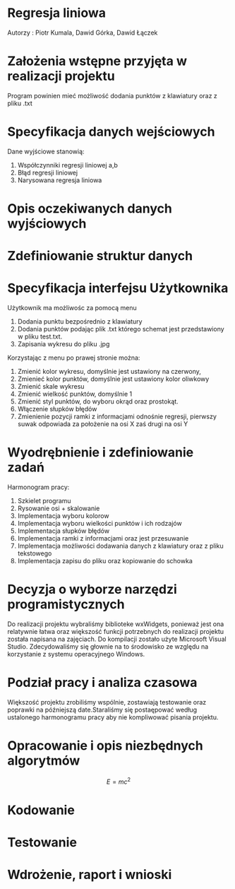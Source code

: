 <script type="text/javascript" src="http://cdn.mathjax.org/mathjax/latest/MathJax.js?config=default"></script>

# Regresja liniowa
Autorzy : Piotr Kumala, Dawid Górka, Dawid Łączek

# Założenia wstępne przyjęta w realizacji projektu
Program powinien mieć możliwość dodania punktów z klawiatury oraz z pliku .txt
# Specyfikacja danych wejściowych
Dane wyjściowe stanowią:
1. Współczynniki regresji liniowej a,b
2. Błąd regresji liniowej
3. Narysowana regresja liniowa 

# Opis oczekiwanych danych wyjściowych

# Zdefiniowanie struktur danych

# Specyfikacja interfejsu Użytkownika
Użytkownik ma możliwośc za pomocą menu 
1. Dodania punktu bezpośrednio z klawiatury
2. Dodania punktów podając plik .txt którego schemat jest przedstawiony w pliku test.txt. 
3. Zapisania wykresu do pliku .jpg

Korzystając z menu po prawej stronie można:
1. Zmienić kolor wykresu, domyślnie jest ustawiony na czerwony,
2. Zmienieć kolor punktów, domyślnie jest ustawiony kolor oliwkowy
3. Zmienić skale wykresu
4. Zmienić wielkość punktów, domyślnie 1
5. Zmienić styl punktów, do wyboru okrąd oraz prostokąt.
6. Włączenie słupków błędów
7. Zmienienie pozycji ramki z informacjami odnośnie regresji, pierwszy suwak odpowiada za położenie na osi X zaś drugi na osi Y
# Wyodrębnienie i zdefiniowanie zadań
Harmonogram pracy:
1. Szkielet programu
2. Rysowanie osi + skalowanie
3. Implementacja wyboru kolorow
4. Implementacja wyboru wielkości punktów i ich rodzajów
5. Implementacja słupków błędów
6. Implementacja ramki z informacjami oraz jest przesuwanie
7. Implementacja możliwości dodawania danych z klawiatury oraz z pliku tekstowego
8. Implementacja zapisu do pliku oraz kopiowanie do schowka

# Decyzja o wyborze narzędzi programistycznych
Do realizacji projektu wybraliśmy biblioteke wxWidgets, ponieważ jest ona relatywnie łatwa oraz większość funkcji potrzebnych do realizacji projektu została napisana na zajęciach. Do kompilacji zostało użyte Microsoft Visual Studio. Zdecydowaliśmy się głownie na to środowisko ze względu na korzystanie z systemu operacyjnego Windows.
# Podział pracy i analiza czasowa
Większość projektu zrobiliśmy wspólnie, zostawiają testowanie oraz poprawki na późniejszą date.Staraliśmy się postaępować według ustalonego harmonogramu pracy aby nie kompliwować pisania projektu.
# Opracowanie i opis niezbędnych algorytmów
$$E=mc^2$$
# Kodowanie

# Testowanie

# Wdrożenie, raport i wnioski

